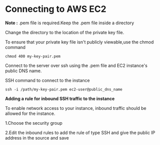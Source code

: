# Connecting to AWS EC2

**Note :** .pem file is required.Keep the .pem file inside a directory

Change the directory to the location of the private key file.

To ensure that your private key file isn't publicly viewable,use the chmod command

```
chmod 400 my-key-pair.pem
```

Connect to the server over ssh using the .pem file and EC2 instance's public DNS name.

SSH command to connect to the instance
```
ssh -i /path/my-key-pair.pem ec2-user@public_dns_name
```
**Adding a rule for inbound SSH traffic to the instance**

To enable network access to your instance, inbound traffic should be allowed for the instance.

1.Choose the security group

2.Edit the inbound rules to add the rule of type SSH and give the public IP address in the source and save
